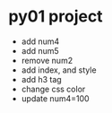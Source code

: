 # py01 project

- add num4
- add num5
- remove num2 
- add index, and style
- add h3 tag
- change css color
- update num4=100